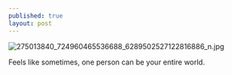 ```yaml
---
published: true
layout: post
---
```

![275013840_724960465536688_6289502527122816886_n.jpg]({{site.baseurl}}/_posts/275013840_724960465536688_6289502527122816886_n.jpg)

Feels like sometimes, one person can be your entire world.
